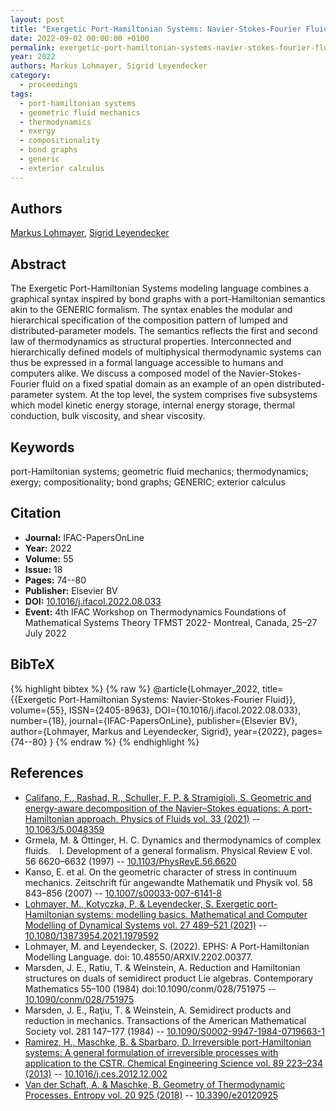 ```yaml
---
layout: post
title: "Exergetic Port-Hamiltonian Systems: Navier-Stokes-Fourier Fluid"
date: 2022-09-02 00:00:00 +0100
permalink: exergetic-port-hamiltonian-systems-navier-stokes-fourier-fluid
year: 2022
authors: Markus Lohmayer, Sigrid Leyendecker
category:
  - proceedings
tags:
  - port-hamiltonian systems
  - geometric fluid mechanics
  - thermodynamics
  - exergy
  - compositionality
  - bond graphs
  - generic
  - exterior calculus
---
```

 
## Authors
[Markus Lohmayer](authors/markus_lohmayer), [Sigrid Leyendecker](authors/sigrid_leyendecker)
 
## Abstract
The Exergetic Port-Hamiltonian Systems modeling language combines a graphical syntax inspired by bond graphs with a port-Hamiltonian semantics akin to the GENERIC formalism. The syntax enables the modular and hierarchical specification of the composition pattern of lumped and distributed-parameter models. The semantics reflects the first and second law of thermodynamics as structural properties. Interconnected and hierarchically defined models of multiphysical thermodynamic systems can thus be expressed in a formal language accessible to humans and computers alike. We discuss a composed model of the Navier-Stokes-Fourier fluid on a fixed spatial domain as an example of an open distributed-parameter system. At the top level, the system comprises five subsystems which model kinetic energy storage, internal energy storage, thermal conduction, bulk viscosity, and shear viscosity.
 
## Keywords
port-Hamiltonian systems; geometric fluid mechanics; thermodynamics; exergy; compositionality; bond graphs; GENERIC; exterior calculus
 
## Citation
- **Journal:** IFAC-PapersOnLine
- **Year:** 2022
- **Volume:** 55
- **Issue:** 18
- **Pages:** 74--80
- **Publisher:** Elsevier BV
- **DOI:** [10.1016/j.ifacol.2022.08.033](https://doi.org/10.1016/j.ifacol.2022.08.033)
- **Event:** 4th IFAC Workshop on Thermodynamics Foundations of Mathematical Systems Theory TFMST 2022- Montreal, Canada, 25–27 July 2022
 
## BibTeX
{% highlight bibtex %}
{% raw %}
@article{Lohmayer_2022,
  title={{Exergetic Port-Hamiltonian Systems: Navier-Stokes-Fourier Fluid}},
  volume={55},
  ISSN={2405-8963},
  DOI={10.1016/j.ifacol.2022.08.033},
  number={18},
  journal={IFAC-PapersOnLine},
  publisher={Elsevier BV},
  author={Lohmayer, Markus and Leyendecker, Sigrid},
  year={2022},
  pages={74--80}
}
{% endraw %}
{% endhighlight %}
 
## References
- [Califano, F., Rashad, R., Schuller, F. P. & Stramigioli, S. Geometric and energy-aware decomposition of the Navier–Stokes equations: A port-Hamiltonian approach. Physics of Fluids vol. 33 (2021)](geometric-and-energy-aware-decomposition-of-the-navier-stokes-equations-a-port-hamiltonian-approach) -- [10.1063/5.0048359](https://doi.org/10.1063/5.0048359)
- Grmela, M. & Öttinger, H. C. Dynamics and thermodynamics of complex fluids.  I. Development of a general formalism. Physical Review E vol. 56 6620–6632 (1997) -- [10.1103/PhysRevE.56.6620](https://doi.org/10.1103/PhysRevE.56.6620)
- Kanso, E. et al. On the geometric character of stress in continuum mechanics. Zeitschrift für angewandte Mathematik und Physik vol. 58 843–856 (2007) -- [10.1007/s00033-007-6141-8](https://doi.org/10.1007/s00033-007-6141-8)
- [Lohmayer, M., Kotyczka, P. & Leyendecker, S. Exergetic port-Hamiltonian systems: modelling basics. Mathematical and Computer Modelling of Dynamical Systems vol. 27 489–521 (2021)](exergetic-port-hamiltonian-systems-modelling-basics) -- [10.1080/13873954.2021.1979592](https://doi.org/10.1080/13873954.2021.1979592)
- Lohmayer, M. and Leyendecker, S. (2022). EPHS: A Port-Hamiltonian Modelling Language. doi: 10.48550/ARXIV.2202.00377.
- Marsden, J. E., Ratiu, T. & Weinstein, A. Reduction and Hamiltonian structures on duals of semidirect product Lie algebras. Contemporary Mathematics 55–100 (1984) doi:10.1090/conm/028/751975 -- [10.1090/conm/028/751975](https://doi.org/10.1090/conm/028/751975)
- Marsden, J. E., Raţiu, T. & Weinstein, A. Semidirect products and reduction in mechanics. Transactions of the American Mathematical Society vol. 281 147–177 (1984) -- [10.1090/S0002-9947-1984-0719663-1](https://doi.org/10.1090/S0002-9947-1984-0719663-1)
- [Ramirez, H., Maschke, B. & Sbarbaro, D. Irreversible port-Hamiltonian systems: A general formulation of irreversible processes with application to the CSTR. Chemical Engineering Science vol. 89 223–234 (2013)](irreversible-port-hamiltonian-systems-a-general-formulation-of-irreversible-processes-with-application-to-the-cstr) -- [10.1016/j.ces.2012.12.002](https://doi.org/10.1016/j.ces.2012.12.002)
- [Van der Schaft, A. & Maschke, B. Geometry of Thermodynamic Processes. Entropy vol. 20 925 (2018)](geometry-of-thermodynamic-processes) -- [10.3390/e20120925](https://doi.org/10.3390/e20120925)

